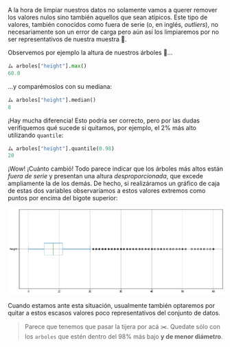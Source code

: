 A la hora de limpiar nuestros datos no solamente vamos a querer remover los valores nulos sino también aquellos que sean atípicos. Este tipo de valores, también conocidos como fuera de serie (o, en inglés, _outliers_), no necesariamente son un error de carga pero aún así los limpiaremos por no ser representativos de nuestra muestra 🧹. 

Observemos por ejemplo la altura de nuestros árboles 🌲...

```python
ム arboles["height"].max()
60.0
```

...y comparémoslos con su mediana:

```python
ム arboles["height"].median()
8
```

¡Hay mucha diferencia! Esto podría ser correcto, pero por las dudas verifiquemos qué sucede si quitamos, por ejemplo, el 2% más alto utilizando `quantile`:  

```python
ム arboles["height"].quantile(0.98)
20
```

¡Wow! ¡Cuánto cambió! Todo parece indicar que los árboles más altos están _fuera de serie_ y presentan una altura _desproporcionada_, que excede ampliamente la de los demás.  De hecho, si realizáramos un gráfico de caja de estas dos variables observaríamos a estos valores extremos como puntos por encima del bigote superior:

<img src="https://raw.githubusercontent.com/MumukiProject/mumuki-guia-python3-filtrado-y-limpieza-de-datos/master/assets/boxplot_2_1665547665355.png" alt="boxplot_2_1665547665355.png" width="auto" height="auto">


Cuando estamos ante esta situación, usualmente también optaremos por quitar a estos escasos valores poco representativos del conjunto de datos.

> Parece que tenemos que pasar la tijera por acá ✂️. Quedate sólo con los `arboles` que estén dentro del 98% más bajo **y de menor diámetro**.
